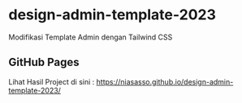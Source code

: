 # design-admin-template-2023
Modifikasi Template Admin dengan Tailwind CSS

## GitHub Pages
Lihat Hasil Project di sini : https://niasasso.github.io/design-admin-template-2023/

